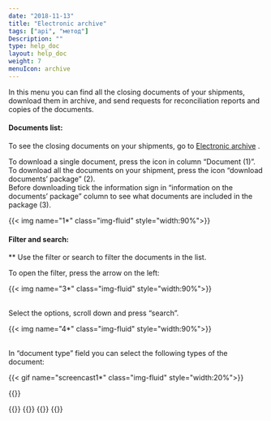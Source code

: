 ```yaml
---
date: "2018-11-13"
title: "Electronic archive"
tags: ["api", "метод"]
Description: ""
type: help_doc
layout: help_doc
weight: 7
menuIcon: archive
---
```


<div class="pixxett-alert pixxett-alert-icon alert4-light">
  <i class="fa fa-info-circle"></i>In this menu you can find all the closing documents of your shipments, download them in archive, and send requests for reconciliation reports and copies of the documents.
</div>

#### Documents list:

To see the closing documents on your shipments, go to <a href="https://my.fesco.com/archive" target="_blank">Electronic archive</a> .

To download a single document, press the icon in column “Document (1)”. <br/>
To download all the documents on your shipment, press the icon “download documents’ package” (2). <br/>
Before downloading tick the information sign in “information on the documents’ package” column to see what documents are included in the package (3).

{{< img name="1*" class="img-fluid" style="width:90%">}} 
<br/>
#### Filter and search:

** Use the filter or search to filter the documents in the list.
<br/>

To open the filter, press the arrow on the left:

{{< img name="3*" class="img-fluid" style="width:90%">}}

<br/>
Select the options, scroll down and press “search”.

{{< img name="4*" class="img-fluid" style="width:90%">}} 


<br/>
In “document type” field you can select the following types of the document:

{{< gif name="screencast1*" class="img-fluid" style="width:20%">}}


{{<isHelpful>}}

{{<seeAlso>}}
    {{<seeAlsoItem link="/elar/act_requests/" text="How to make a request for reconciliation reports">}}
    {{<seeAlsoItem link="/elar/duplicated_documents_requests/" text="How to make a request for copies of the documents">}}
{{</seeAlso>}}

